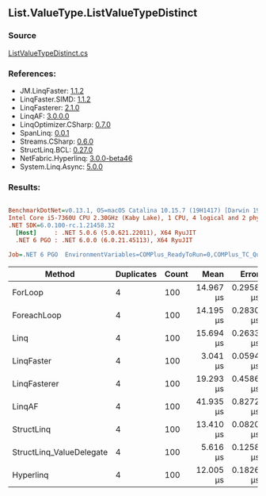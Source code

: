 ﻿## List.ValueType.ListValueTypeDistinct

### Source
[ListValueTypeDistinct.cs](../LinqBenchmarks/List/ValueType/ListValueTypeDistinct.cs)

### References:
- JM.LinqFaster: [1.1.2](https://www.nuget.org/packages/JM.LinqFaster/1.1.2)
- LinqFaster.SIMD: [1.1.2](https://www.nuget.org/packages/LinqFaster.SIMD/1.0.3)
- LinqFasterer: [2.1.0](https://www.nuget.org/packages/LinqFasterer/2.1.0)
- LinqAF: [3.0.0.0](https://www.nuget.org/packages/LinqAF/3.0.0.0)
- LinqOptimizer.CSharp: [0.7.0](https://www.nuget.org/packages/LinqOptimizer.CSharp/0.7.0)
- SpanLinq: [0.0.1](https://www.nuget.org/packages/SpanLinq/0.0.1)
- Streams.CSharp: [0.6.0](https://www.nuget.org/packages/Streams.CSharp/0.6.0)
- StructLinq.BCL: [0.27.0](https://www.nuget.org/packages/StructLinq/0.27.0)
- NetFabric.Hyperlinq: [3.0.0-beta46](https://www.nuget.org/packages/NetFabric.Hyperlinq/3.0.0-beta46)
- System.Linq.Async: [5.0.0](https://www.nuget.org/packages/System.Linq.Async/5.0.0)

### Results:
``` ini

BenchmarkDotNet=v0.13.1, OS=macOS Catalina 10.15.7 (19H1417) [Darwin 19.6.0]
Intel Core i5-7360U CPU 2.30GHz (Kaby Lake), 1 CPU, 4 logical and 2 physical cores
.NET SDK=6.0.100-rc.1.21458.32
  [Host]     : .NET 5.0.6 (5.0.621.22011), X64 RyuJIT
  .NET 6 PGO : .NET 6.0.0 (6.0.21.45113), X64 RyuJIT

Job=.NET 6 PGO  EnvironmentVariables=COMPlus_ReadyToRun=0,COMPlus_TC_QuickJitForLoops=1,COMPlus_TieredPGO=1  Runtime=.NET 6.0  

```
|                   Method | Duplicates | Count |      Mean |     Error |    StdDev |    Median |        Ratio | RatioSD |   Gen 0 | Allocated |
|------------------------- |----------- |------ |----------:|----------:|----------:|----------:|-------------:|--------:|--------:|----------:|
|                  ForLoop |          4 |   100 | 14.967 μs | 0.2958 μs | 0.7086 μs | 14.948 μs |     baseline |         | 12.8784 |  26,976 B |
|              ForeachLoop |          4 |   100 | 14.195 μs | 0.2830 μs | 0.5031 μs | 14.059 μs | 1.05x faster |   0.06x | 12.8784 |  26,976 B |
|                     Linq |          4 |   100 | 15.694 μs | 0.2633 μs | 0.2463 μs | 15.757 μs | 1.11x slower |   0.03x | 12.8174 |  26,912 B |
|               LinqFaster |          4 |   100 |  3.041 μs | 0.0594 μs | 0.1637 μs |  3.005 μs | 4.91x faster |   0.34x |  0.0114 |      24 B |
|             LinqFasterer |          4 |   100 | 19.293 μs | 0.4586 μs | 1.3231 μs | 18.992 μs | 1.28x slower |   0.12x | 34.8816 |  73,168 B |
|                   LinqAF |          4 |   100 | 41.935 μs | 0.8272 μs | 1.6134 μs | 41.400 μs | 2.83x slower |   0.17x | 20.8740 |  43,792 B |
|               StructLinq |          4 |   100 | 13.410 μs | 0.0820 μs | 0.0685 μs | 13.415 μs | 1.05x faster |   0.03x |  0.0305 |      65 B |
| StructLinq_ValueDelegate |          4 |   100 |  5.616 μs | 0.1258 μs | 0.3486 μs |  5.495 μs | 2.68x faster |   0.20x |       - |         - |
|                Hyperlinq |          4 |   100 | 12.005 μs | 0.1826 μs | 0.2103 μs | 11.941 μs | 1.19x faster |   0.06x |       - |         - |
